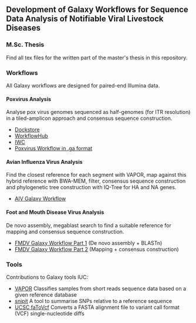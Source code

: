 ## Development of Galaxy Workflows for Sequence Data Analysis of Notifiable Viral Livestock Diseases
### M.Sc. Thesis
Find all tex files for the written part of the master's thesis in this repository.

### Workflows
All Galaxy workflows are designed for paired-end Illumina data.

#### Poxvirus Analysis
Analyse pox virus genomes sequenced as half-genomes (for ITR resolution) in a tiled-amplicon approach and consensus sequence construction.
* [Dockstore](https://dockstore.org/workflows/github.com/iwc-workflows/pox-virus-amplicon/main:main?tab=info)
* [WorkflowHub](https://workflowhub.eu/workflows/439)
* [IWC](https://github.com/galaxyproject/iwc/tree/main/workflows/virology/pox-virus-amplicon)
* [Poxvirus Workflow in .ga format](workflows/poxvirus-illumina-amplicon-wf/poxvirus-illumina.ga)

#### Avian Influenza Virus Analysis
Find the closest reference for each segment with VAPOR, map against this hybrid reference with BWA-MEM, filter, consensus sequence construction and phylogenetic tree construction with IQ-Tree for HA and NA genes.
* [AIV Galaxy Workflow](workflows/aiv-illumina-wf/aiv-illumina.ga)

#### Foot and Mouth Disease Virus Analysis
De novo assembly, megablast search to find a suitable reference for mapping and consensus sequence construction.
* [FMDV Galaxy Workflow Part 1](workflows/fmdv-illumina-wf/fmdv-illumina-1.ga) (De novo assembly + BLASTn)
* [FMDV Galaxy Workflow Part 2](workflows/fmdv-illumina-wf/fmdv-illumina-2.ga) (Mapping + consensus construction)

### Tools
Contributions to Galaxy tools IUC:
* [VAPOR](https://github.com/galaxyproject/tools-iuc/tree/main/tools/vapor) Classifies samples from short reads sequence data based on a given reference database
* [snipit](https://github.com/galaxyproject/tools-iuc/tree/main/tools/snipit) A tool to summarise SNPs relative to a reference sequence
* [UCSC faToVcf](https://github.com/galaxyproject/tools-iuc/tree/main/tools/ucsc_tools/fatovcf) Converts a FASTA alignment file to variant call format (VCF) single-nucleotide diffs
